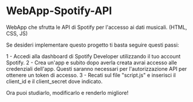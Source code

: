 # WebApp-Spotify-API
WebApp che sfrutta le API di Spotify per l'accesso ai dati musicali. (HTML, CSS, JS)



Se desideri implementare questo progetto ti basta seguire questi passi:

1 - Accedi alla dashboard di Spotify Developer utilizzando il tuo account Spotify.
2 - Crea un'app e subito dopo averla creata avrai accesso alle credenziali dell'app. Questi saranno necessari per l'autorizzazione API per ottenere un token di accesso.
3 - Recati sul file "script.js" e inserisci il client_id e il client_secret dove indicato.

Ora puoi studiarlo, modificarlo e renderlo migliore!
